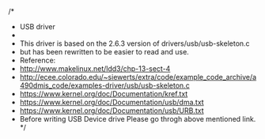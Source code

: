 
/*
 * USB driver 
 *
 * This driver is based on the 2.6.3 version of drivers/usb/usb-skeleton.c
 * but has been rewritten to be easier to read and use.
 * Reference:  	
 * http://www.makelinux.net/ldd3/chp-13-sect-4
 * http://ecee.colorado.edu/~siewerts/extra/code/example_code_archive/a490dmis_code/examples-driver/usb/usb-skeleton.c
 * https://www.kernel.org/doc/Documentation/kref.txt
 * https://www.kernel.org/doc/Documentation/usb/dma.txt
 * https://www.kernel.org/doc/Documentation/usb/URB.txt
 * Before writing USB Device drive Please go throgh above mentioned link. 
 */
